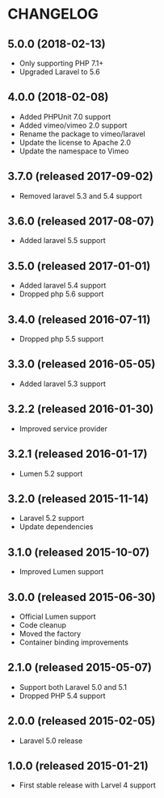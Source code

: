 # CHANGELOG
## 5.0.0 (2018-02-13)

- Only supporting PHP 7.1+
- Upgraded Laravel to 5.6

## 4.0.0 (2018-02-08)

- Added PHPUnit 7.0 support
- Added vimeo/vimeo 2.0 support
- Rename the package to vimeo/laravel
- Update the license to Apache 2.0
- Update the namespace to Vimeo

## 3.7.0 (released 2017-09-02)

- Removed laravel 5.3 and 5.4 support

## 3.6.0 (released 2017-08-07)

- Added laravel 5.5 support

## 3.5.0 (released 2017-01-01)

- Added laravel 5.4 support
- Dropped php 5.6 support

## 3.4.0 (released 2016-07-11)

- Dropped php 5.5 support

## 3.3.0 (released 2016-05-05)

- Added laravel 5.3 support

## 3.2.2 (released 2016-01-30)

- Improved service provider

## 3.2.1 (released 2016-01-17)

- Lumen 5.2 support

## 3.2.0 (released 2015-11-14)

- Laravel 5.2 support
- Update dependencies

## 3.1.0 (released 2015-10-07)

- Improved Lumen support

## 3.0.0 (released 2015-06-30)

- Official Lumen support
- Code cleanup
- Moved the factory
- Container binding improvements

## 2.1.0 (released 2015-05-07)

- Support both Laravel 5.0 and 5.1
- Dropped PHP 5.4 support

## 2.0.0 (released 2015-02-05)

- Laravel 5.0 release

## 1.0.0 (released 2015-01-21)

- First stable release with Larvel 4 support
